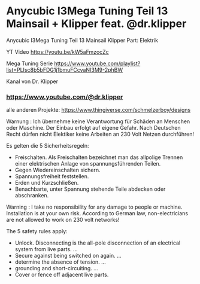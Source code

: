 #  Anycubic I3Mega Tuning Teil 13 Mainsail + Klipper feat. @dr.klipper 
Anycubic I3Mega Tuning Teil 13 Mainsail Klipper Part: Elektrik  

YT Video
https://youtu.be/kW5aFmzocZc

Mega Tuning Serie https://www.youtube.com/playlist?list=PLIsc8b5bFDG1j1bmuFCcvaNI3M9-2phBW

Kanal von Dr. Klipper
### https://www.youtube.com/@dr.klipper

alle anderen Projekte:
https://www.thingiverse.com/schmelzerboy/designs



Warnung : Ich übernehme keine Verantwortung für Schäden an Menschen oder Maschine. Der Einbau erfolgt auf eigene Gefahr. Nach Deutschen Recht dürfen nicht Elektiker keine Arbeiten an 230 Volt Netzen durchführen!

Es gelten die 5 Sicherheitsregeln:  

- Freischalten. Als Freischalten bezeichnet man das allpolige Trennen einer elektrischen Anlage von spannungsführenden Teilen.  
- Gegen Wiedereinschalten sichern.  
- Spannungsfreiheit feststellen.  
- Erden und Kurzschließen.  
- Benachbarte, unter Spannung stehende Teile abdecken oder abschranken.  


    
    
Warning : I take no responsibility for any damage to people or machine. Installation is at your own risk. According to German law, non-electricians are not allowed to work on 230 volt networks!

The 5 safety rules apply:  

- Unlock. Disconnecting is the all-pole disconnection of an electrical system from live parts. ...
- Secure against being switched on again. ...
- determine the absence of tension. ...
- grounding and short-circuiting. ...
- Cover or fence off adjacent live parts.
